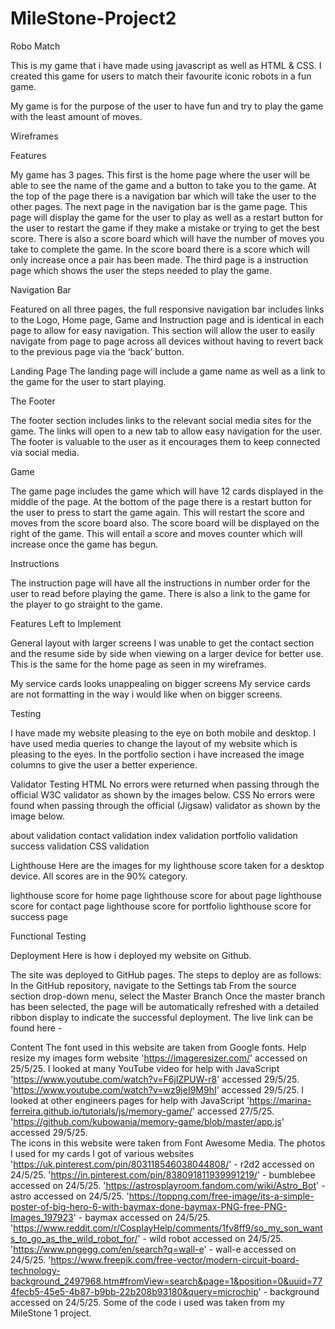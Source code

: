 # MileStone-Project2
 Robo Match

This is my game that i have made using javascript as well as HTML & CSS. I created this game for users to match their favourite iconic robots in a fun game. 

My game is for the purpose of the user to have fun and try to play the game with the least amount of moves.

Wireframes 



Features

My game has 3 pages. This first is the home page where the user will be able to see the name of the game and a button to take you to the game. At the top of the page there is a navigation bar which will take the user to the other pages. The next page in the navigation bar is the game page. This page will display the game for the user to play as well as a restart button for the user to restart the game if they make a mistake or trying to get the best score. There is also a score board which will have the number of moves you take to complete the game. In the score board there is a score which will only increase once a pair has been made. The third page is a instruction page which shows the user the steps needed to play the game.

Navigation Bar

Featured on all three pages, the full responsive navigation bar includes links to the Logo, Home page, Game and Instruction page and is identical in each page to allow for easy navigation. This section will allow the user to easily navigate from page to page across all devices without having to revert back to the previous page via the ‘back’ button.

Landing Page
The landing page will include a game name as well as a link to the game for the user to start playing. 

The Footer

The footer section includes links to the relevant social media sites for the game. The links will open to a new tab to allow easy navigation for the user. The footer is valuable to the user as it encourages them to keep connected via social media.

Game

The game page includes the game which will have 12 cards displayed in the middle of the page. At the bottom of the page there is a restart button for the user to press to start the game again. This will restart the score and moves from the score board also. The score board will be displayed on the right of the game. This will entail a score and moves counter which will increase once the game has begun. 

Instructions

The instruction page will have all the instructions in number order for the user to read before playing the game. There is also a link to the game for the player to go straight to the game. 


Features Left to Implement

General layout with larger screens I was unable to get the contact section and the resume side by side when viewing on a larger device for better use. This is the same for the home page as seen in my wireframes.

My service cards looks unappealing on bigger screens My service cards are not formatting in the way i would like when on bigger screens.

Testing

I have made my website pleasing to the eye on both mobile and desktop. I have used media queries to change the layout of my website which is pleasing to the eyes. In the portfolio section i have increased the image columns to give the user a better experience.

Validator Testing HTML No errors were returned when passing through the official W3C validator as shown by the images below. CSS No errors were found when passing through the official (Jigsaw) validator as shown by the image below.

about validation contact validation index validation portfolio validation success validation CSS validation

Lighthouse Here are the images for my lighthouse score taken for a desktop device. All scores are in the 90% category.

lighthouse score for home page lighthouse score for about page lighthouse score for contact page lighthouse score for portfolio lighthouse score for success page

Functional Testing



Deployment Here is how i deployed my website on Github.

The site was deployed to GitHub pages. The steps to deploy are as follows: In the GitHub repository, navigate to the Settings tab From the source section drop-down menu, select the Master Branch Once the master branch has been selected, the page will be automatically refreshed with a detailed ribbon display to indicate the successful deployment. The live link can be found here - 

Content The font used in this website are taken from Google fonts. 
Help resize my images form website 'https://imageresizer.com/' accessed on 25/5/25. 
I looked at many YouTube video for help with JavaScript 
'https://www.youtube.com/watch?v=F6jIZPUW-r8' accessed 29/5/25.
'https://www.youtube.com/watch?v=wz9jeI9M9hI' accessed 29/5/25.
I looked at other engineers pages for help with JavaScript
'https://marina-ferreira.github.io/tutorials/js/memory-game/' accessed 27/5/25.
'https://github.com/kubowania/memory-game/blob/master/app.js' accessed 29/5/25.  
The icons in this website were taken from Font Awesome Media. 
The photos I used for my cards I got of various websites
'https://uk.pinterest.com/pin/803118546038044808/' - r2d2 accessed on 24/5/25.
'https://in.pinterest.com/pin/838091811939991219/' - bumblebee accessed on 24/5/25.
'https://astrosplayroom.fandom.com/wiki/Astro_Bot' - astro accessed on 24/5/25.
'https://toppng.com/free-image/its-a-simple-poster-of-big-hero-6-with-baymax-done-baymax-PNG-free-PNG-Images_197923' - baymax accessed on 24/5/25.
'https://www.reddit.com/r/CosplayHelp/comments/1fv8ff9/so_my_son_wants_to_go_as_the_wild_robot_for/' - wild robot accessed on 24/5/25.
'https://www.pngegg.com/en/search?q=wall-e' - wall-e accessed on 24/5/25.
'https://www.freepik.com/free-vector/modern-circuit-board-technology-background_2497968.htm#fromView=search&page=1&position=0&uuid=774fecb5-45e5-4b87-b9bb-22b208b93180&query=microchip' - background accessed on 24/5/25. 
Some of the code i used was taken from my MileStone 1 project. 